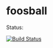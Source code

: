 # foosball

Status:

[![Build Status](https://travis-ci.org/jeanmichelekm/foosball.svg?branch=master)](https://travis-ci.org/jeanmichelem/foosball)